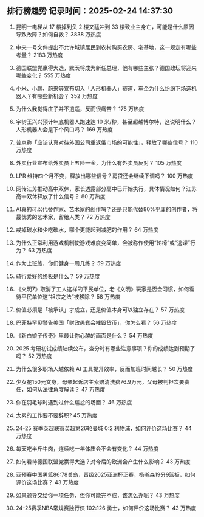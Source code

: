 
## 排行榜趋势 记录时间：2025-02-24 14:37:30
  
  1. 昆明一电梯从 17 楼掉到负 2 楼又猛冲到 33 楼致业主身亡，可能是什么原因导致故障？如何自救？ 3838 万热度
    
  2. 中央一号文件提出不允许城镇居民到农村购买农房、宅基地，这一规定有哪些考量？ 2183 万热度
    
  3. 德国联盟党赢得大选，默茨将成为新任总理，他有哪些主张？德国政坛将迎来哪些变化？ 555 万热度
    
  4. 小米、小鹏、蔚来等宣布切入「人形机器人」赛道，车企为什么纷纷下场造机器人？有哪些新机会？ 352 万热度
    
  5. 为什么我觉得庄子并不逍遥，反而很痛苦？ 175 万热度
    
  6. 宇树王兴兴预计年底机器人跑速达 10 米/秒，甚至超越博尔特，这说明什么？人形机器人会是下个风口吗？ 169 万热度
    
  7. 普京称「应该认真对待外国公司重返俄市场的可能性」，释放了哪些信号？ 110 万热度
    
  8. 外卖行业宣布给外卖员上五险一金，为什么有外卖员反对？ 105 万热度
    
  9. LPR 维持四个月不变，释放出哪些信号？房贷还会继续下调吗？ 100 万热度
    
  10. 网传江苏推动高中双休，家长透露部分高中已开始执行，具体情况如何？江苏高中双休释放了什么信号？ 80 万热度
    
  11. AI真的可以代替作家、艺术家的创作吗？还是只能代替80%平庸的创作者，将最优秀的艺术家，留给人类？ 72 万热度
    
  12. 戒掉碳水和少吃碳水，哪个更能起到减肥的作用？ 64 万热度
    
  13. 为什么正常利用游戏机制使游戏难度变简单，会被称作使用“轮椅”或“逃课”行为？ 63 万热度
    
  14. 作为上班族，你们健身一周几练？ 59 万热度
    
  15. 骑行爱好的终极是什么？ 59 万热度
    
  16. 《文明7》取消了工人这样的平民单位，老《文明》玩家是否会习惯，如何看待平民单位这“祖宗之法”被移除？ 58 万热度
    
  17. 价值必须是「被承认」才成立，还是价值本身可以独立存在？ 57 万热度
    
  18. 巴菲特罕见警告美国「财政愚蠢会摧毁货币」，你怎么看？ 56 万热度
    
  19. 《新白娘子传奇》里最让你心酸的画面是什么？ 54 万热度
    
  20. 2025 考研初试成绩陆续公布，查分时有哪些注意事项？你的成绩达到预期了吗？ 52 万热度
    
  21. 为什么很多职场人越依赖 AI 工具提升效率，反而加班时间越长？ 50 万热度
    
  22. 少女花150元文身，母亲起诉店主索赔清洗费76.9万元，父母被判担次要责任，如何从法律角度解读？ 47 万热度
    
  23. 你在羽毛球时遇到过什么尴尬的场面？ 46 万热度
    
  24. 太累的工作要不要辞职? 45 万热度
    
  25. 24-25 赛季英超联赛英超第26轮曼城 0:2 利物浦，如何评价这场比赛？ 44 万热度
    
  26. 每天吃半斤牛肉，连续吃一年体质会不会有变化？ 44 万热度
    
  27. 如何看待德国联盟党赢得大选？对今后的欧洲会产生什么影响？ 43 万热度
    
  28. 亚预赛中国男篮86:78关岛，晋级2025亚洲杯正赛，杨瀚森19分9篮板，如何评价这场比赛？ 43 万热度
    
  29. 如果领导交给你一项任务，但你可能完不成，该怎么办呢？ 43 万热度
    
  30. 24-25赛季NBA常规赛独行侠 102:126 勇士，如何评价这场比赛？ 43 万热度
    